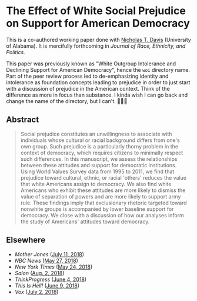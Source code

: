 The Effect of White Social Prejudice on Support for American Democracy
======================================================================

This is a co-authored working paper done with [Nicholas T. Davis](http://www.nicholastdavis.com/) (University of Alabama). It is mercifully forthcoming in *Journal of Race, Ethnicity, and Politics.* 

This paper was previously known as "White Outgroup Intolerance and Declining Support for American Democracy", hence the `woi` directory name. Part of the peer review process led to de-emphasizing identity and intolerance as foundation concepts leading to prejudice in order to just start with a discussion of prejudice in the American context. Think of the difference as more in focus than substance. I kinda wish I can go back and change the name of the directory, but I can't. 🤷️🤷‍♂️️

## Abstract

> Social prejudice constitutes an unwillingness to associate with individuals whose cultural or racial background differs from one's own group. Such prejudice is a particularly thorny problem in the context of democracy, which requires citizens to minimally respect such differences. In this manuscript, we assess the relationships between these attitudes and support for democratic institutions. Using World Values Survey data from 1995 to 2011, we find that prejudice toward cultural, ethnic, or racial 'others' reduces the value that white Americans assign to democracy. We also find white Americans who exhibit these attitudes are more likely to dismiss the value of separation of powers and are more likely to support army rule. These findings imply that exclusionary rhetoric targeted toward nonwhite groups is accompanied by lower baseline support for democracy. We close with a discussion of how our analyses inform the study of Americans' attitudes toward democracy.

## Elsewhere

- *Mother Jones* ([July 11, 2018](https://www.motherjones.com/kevin-drum/2018/07/immigrant-bashing-is-all-about-racism/))
- *NBC News* ([May 27, 2018](https://www.nbcnews.com/think/opinion/trump-effect-new-study-connects-white-american-intolerance-support-authoritarianism-ncna877886))
- *New York Times* ([May 24, 2018](https://www.nytimes.com/2018/05/24/opinion/trump-animals-immigrants-politics.html))
- *Salon* ([Aug. 2, 2018](https://www.salon.com/2018/08/02/are-white-people-ready-to-bail-on-democracy-these-researchers-say-the-danger-is-real/))
- *ThinkProgress* ([June 4, 2018](https://thinkprogress.org/new-study-trump-white-supremacy-awakening/))
- *This Is Hell!* ([June 9, 2018](https://soundcloud.com/this-is-hell/episode-1007-rising-signs))
- *Vox* ([July 2, 2018](https://www.vox.com/mischiefs-of-faction/2018/7/2/17524960/racism-authoritarianism-hand-in-hand))
